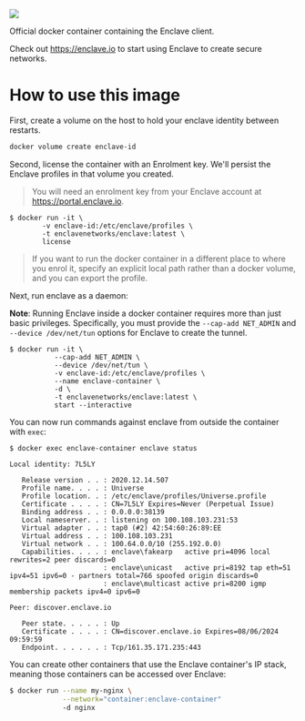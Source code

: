 <p>
    <a href="https://enclave.io/"><img src="https://enclave.io/img/enclave-header-logo.png"/></a>
</p>

Official docker container containing the Enclave client.

Check out https://enclave.io to start using Enclave to create secure networks.

# How to use this image

First, create a volume on the host to hold your enclave identity between restarts.

```bash
docker volume create enclave-id
```

Second, license the container with an Enrolment key. We'll persist the Enclave profiles in that volume you created.

> You will need an enrolment key from your Enclave account at https://portal.enclave.io.

```
$ docker run -it \
        -v enclave-id:/etc/enclave/profiles \
        -t enclavenetworks/enclave:latest \
        license
```

> If you want to run the docker container in a different place to where you enrol it, specify an explicit local path rather 
> than a docker volume, and you can export the profile.

Next, run enclave as a daemon:

**Note**: Running Enclave inside a docker container requires more than just basic privileges. Specifically, you
must provide the `--cap-add NET_ADMIN` and `--device /dev/net/tun` options for Enclave to create the tunnel.

```
$ docker run -it \
           --cap-add NET_ADMIN \
           --device /dev/net/tun \
           -v enclave-id:/etc/enclave/profiles \
           --name enclave-container \
           -d \
           -t enclavenetworks/enclave:latest \
           start --interactive
```

You can now run commands against enclave from outside the container with `exec`:
```
$ docker exec enclave-container enclave status

Local identity: 7L5LY

   Release version . . : 2020.12.14.507
   Profile name. . . . : Universe
   Profile location. . : /etc/enclave/profiles/Universe.profile
   Certificate . . . . : CN=7L5LY Expires=Never (Perpetual Issue)
   Binding address . . : 0.0.0.0:38139
   Local nameserver. . : listening on 100.108.103.231:53
   Virtual adapter . . : tap0 (#2) 42:54:60:26:89:EE
   Virtual address . . : 100.108.103.231
   Virtual network . . : 100.64.0.0/10 (255.192.0.0)
   Capabilities. . . . : enclave\fakearp   active pri=4096 local rewrites=2 peer discards=0
                       : enclave\unicast   active pri=8192 tap eth=51 ipv4=51 ipv6=0 - partners total=766 spoofed origin discards=0
                       : enclave\multicast active pri=8200 igmp membership packets ipv4=0 ipv6=0

Peer: discover.enclave.io

   Peer state. . . . . : Up
   Certificate . . . . : CN=discover.enclave.io Expires=08/06/2024 09:59:59
   Endpoint. . . . . . : Tcp/161.35.171.235:443

```

You can create other containers that use the Enclave container's IP stack, meaning those containers can be accessed over Enclave:

```bash
$ docker run --name my-nginx \
             --network="container:enclave-container" 
             -d nginx
```
